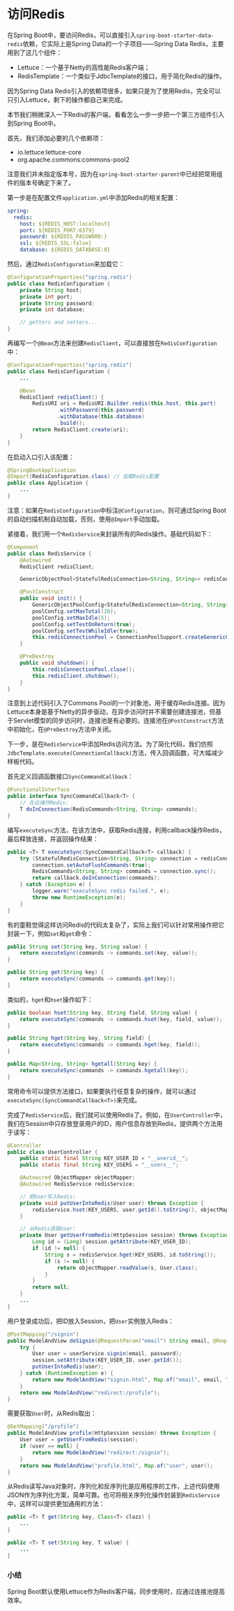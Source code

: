 # 访问Redis

在Spring Boot中，要访问Redis，可以直接引入`spring-boot-starter-data-redis`依赖，它实际上是Spring Data的一个子项目——Spring Data Redis，主要用到了这几个组件：

- Lettuce：一个基于Netty的高性能Redis客户端；
- RedisTemplate：一个类似于JdbcTemplate的接口，用于简化Redis的操作。

因为Spring Data Redis引入的依赖项很多，如果只是为了使用Redis，完全可以只引入Lettuce，剩下的操作都自己来完成。

本节我们稍微深入一下Redis的客户端，看看怎么一步一步把一个第三方组件引入到Spring Boot中。

首先，我们添加必要的几个依赖项：

- io.lettuce:lettuce-core
- org.apache.commons:commons-pool2

注意我们并未指定版本号，因为在`spring-boot-starter-parent`中已经把常用组件的版本号确定下来了。

第一步是在配置文件`application.yml`中添加Redis的相关配置：
```yaml
spring:
  redis:
    host: ${REDIS_HOST:localhost}
    port: ${REDIS_PORT:6379}
    password: ${REDIS_PASSWORD:}
    ssl: ${REDIS_SSL:false}
    database: ${REDIS_DATABASE:0}
```
然后，通过`RedisConfiguration`来加载它：
```java
@ConfigurationProperties("spring.redis")
public class RedisConfiguration {
	private String host;
	private int port;
	private String password;
	private int database;

    // getters and setters...
}
```
再编写一个`@Bean`方法来创建`RedisClient`，可以直接放在`RedisConfiguration`中：
```java
@ConfigurationProperties("spring.redis")
public class RedisConfiguration {
    ...

    @Bean
    RedisClient redisClient() {
        RedisURI uri = RedisURI.Builder.redis(this.host, this.port)
                .withPassword(this.password)
                .withDatabase(this.database)
                .build();
        return RedisClient.create(uri);
    }
}
```
在启动入口引入该配置：
```java
@SpringBootApplication
@Import(RedisConfiguration.class) // 加载Redis配置
public class Application {
    ...
}
```
注意：如果在`RedisConfiguration`中标注`@Configuration`，则可通过Spring Boot的自动扫描机制自动加载，否则，使用`@Import`手动加载。

紧接着，我们用一个`RedisService`来封装所有的Redis操作。基础代码如下：
```java
@Component
public class RedisService {
    @Autowired
    RedisClient redisClient;

    GenericObjectPool<StatefulRedisConnection<String, String>> redisConnectionPool;

    @PostConstruct
    public void init() {
        GenericObjectPoolConfig<StatefulRedisConnection<String, String>> poolConfig = new GenericObjectPoolConfig<>();
        poolConfig.setMaxTotal(20);
        poolConfig.setMaxIdle(5);
        poolConfig.setTestOnReturn(true);
        poolConfig.setTestWhileIdle(true);
        this.redisConnectionPool = ConnectionPoolSupport.createGenericObjectPool(() -> redisClient.connect(), poolConfig);
    }

    @PreDestroy
    public void shutdown() {
        this.redisConnectionPool.close();
        this.redisClient.shutdown();
    }
}
```
注意到上述代码引入了Commons Pool的一个对象池，用于缓存Redis连接。因为Lettuce本身是基于Netty的异步驱动，在异步访问时并不需要创建连接池，但基于Servlet模型的同步访问时，连接池是有必要的。连接池在`@PostConstruct`方法中初始化，在`@PreDestroy`方法中关闭。

下一步，是在`RedisService`中添加Redis访问方法。为了简化代码，我们仿照`JdbcTemplate.execute(ConnectionCallback)`方法，传入回调函数，可大幅减少样板代码。

首先定义回调函数接口`SyncCommandCallback`：
```java
@FunctionalInterface
public interface SyncCommandCallback<T> {
    // 在此操作Redis:
    T doInConnection(RedisCommands<String, String> commands);
}
```
编写`executeSync`方法，在该方法中，获取Redis连接，利用callback操作Redis，最后释放连接，并返回操作结果：
```java
public <T> T executeSync(SyncCommandCallback<T> callback) {
    try (StatefulRedisConnection<String, String> connection = redisConnectionPool.borrowObject()) {
        connection.setAutoFlushCommands(true);
        RedisCommands<String, String> commands = connection.sync();
        return callback.doInConnection(commands);
    } catch (Exception e) {
        logger.warn("executeSync redis failed.", e);
        throw new RuntimeException(e);
    }
}
```
有的童鞋觉得这样访问Redis的代码太复杂了，实际上我们可以针对常用操作把它封装一下，例如`set`和`get`命令：
```java
public String set(String key, String value) {
    return executeSync(commands -> commands.set(key, value));
}

public String get(String key) {
    return executeSync(commands -> commands.get(key));
}
```
类似的，`hget`和`hset`操作如下：
```java
public boolean hset(String key, String field, String value) {
    return executeSync(commands -> commands.hset(key, field, value));
}

public String hget(String key, String field) {
    return executeSync(commands -> commands.hget(key, field));
}

public Map<String, String> hgetall(String key) {
    return executeSync(commands -> commands.hgetall(key));
}
```
常用命令可以提供方法接口，如果要执行任意复杂的操作，就可以通过`executeSync(SyncCommandCallback<T>)`来完成。

完成了`RedisService`后，我们就可以使用Redis了。例如，在`UserController`中，我们在Session中只存放登录用户的ID，用户信息存放到Redis，提供两个方法用于读写：
```java
@Controller
public class UserController {
    public static final String KEY_USER_ID = "__userid__";
    public static final String KEY_USERS = "__users__";

    @Autowired ObjectMapper objectMapper;
    @Autowired RedisService redisService;

    // 把User写入Redis:
    private void putUserIntoRedis(User user) throws Exception {
        redisService.hset(KEY_USERS, user.getId().toString(), objectMapper.writeValueAsString(user));
    }

    // 从Redis读取User:
    private User getUserFromRedis(HttpSession session) throws Exception {
        Long id = (Long) session.getAttribute(KEY_USER_ID);
        if (id != null) {
            String s = redisService.hget(KEY_USERS, id.toString());
            if (s != null) {
                return objectMapper.readValue(s, User.class);
            }
        }
        return null;
    }
    ...
}
```
用户登录成功后，把ID放入Session，把`User`实例放入Redis：
```java
@PostMapping("/signin")
public ModelAndView doSignin(@RequestParam("email") String email, @RequestParam("password") String password, HttpSession session) throws Exception {
    try {
        User user = userService.signin(email, password);
        session.setAttribute(KEY_USER_ID, user.getId());
        putUserIntoRedis(user);
    } catch (RuntimeException e) {
        return new ModelAndView("signin.html", Map.of("email", email, "error", "Signin failed"));
    }
    return new ModelAndView("redirect:/profile");
}
```
需要获取`User`时，从Redis取出：
```java
@GetMapping("/profile")
public ModelAndView profile(HttpSession session) throws Exception {
    User user = getUserFromRedis(session);
    if (user == null) {
        return new ModelAndView("redirect:/signin");
    }
    return new ModelAndView("profile.html", Map.of("user", user));
}
```
从Redis读写Java对象时，序列化和反序列化是应用程序的工作，上述代码使用JSON作为序列化方案，简单可靠。也可将相关序列化操作封装到`RedisService`中，这样可以提供更加通用的方法：
```java
public <T> T get(String key, Class<T> clazz) {
    ...
}

public <T> T set(String key, T value) {
    ...
}
```

### 小结

Spring Boot默认使用Lettuce作为Redis客户端，同步使用时，应通过连接池提高效率。

